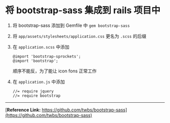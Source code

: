 # 将 bootstrap-sass 集成到 rails 项目中


1. 将 bootstrap-sass 添加到 Gemfile 中 `gem bootstrap-sass`

2. 将 `app/assets/stylesheets/application.css` 更名为 `.scss` 的后缀

3. 在 `application.scss` 中添加

   ```
   @import 'bootstrap-sprockets';
   @import 'bootstrap';
   ```

   顺序不能反，为了能让 icon fons 正常工作
4. 在 `application.js` 中添加

   ```
   //= require jquery
   //= require bootstrap
   ```

---

[**Reference Link:** https://github.com/twbs/bootstrap-sass](https://github.com/twbs/bootstrap-sass)